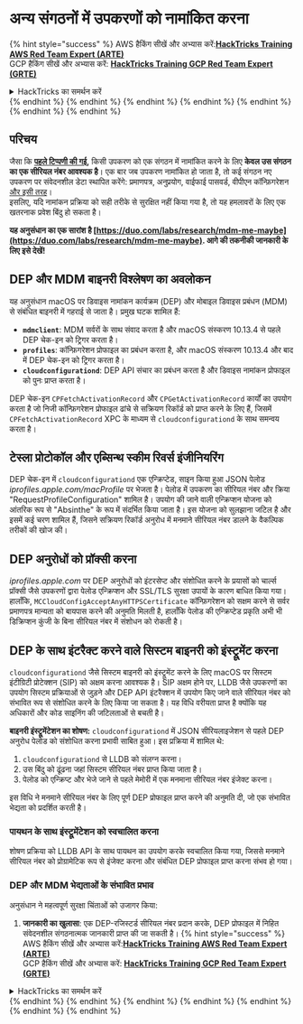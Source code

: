 # अन्य संगठनों में उपकरणों को नामांकित करना

{% hint style="success" %}
AWS हैकिंग सीखें और अभ्यास करें:<img src="/.gitbook/assets/arte.png" alt="" data-size="line">[**HackTricks Training AWS Red Team Expert (ARTE)**](https://training.hacktricks.xyz/courses/arte)<img src="/.gitbook/assets/arte.png" alt="" data-size="line">\
GCP हैकिंग सीखें और अभ्यास करें: <img src="/.gitbook/assets/grte.png" alt="" data-size="line">[**HackTricks Training GCP Red Team Expert (GRTE)**<img src="/.gitbook/assets/grte.png" alt="" data-size="line">](https://training.hacktricks.xyz/courses/grte)

<details>

<summary>HackTricks का समर्थन करें</summary>

* [**सदस्यता योजनाओं**](https://github.com/sponsors/carlospolop) की जांच करें!
* **हमारे** 💬 [**Discord समूह**](https://discord.gg/hRep4RUj7f) या [**टेलीग्राम समूह**](https://t.me/peass) में शामिल हों या **हमारा अनुसरण करें** **Twitter** 🐦 [**@hacktricks\_live**](https://twitter.com/hacktricks\_live)**.**
* **हैकिंग ट्रिक्स साझा करें और** [**HackTricks**](https://github.com/carlospolop/hacktricks) और [**HackTricks Cloud**](https://github.com/carlospolop/hacktricks-cloud) गिटहब रिपोजिटरी में PR सबमिट करें।

</details>
{% endhint %}
{% endhint %}
{% endhint %}
{% endhint %}
{% endhint %}
{% endhint %}
{% endhint %}

## परिचय

जैसा कि [**पहले टिप्पणी की गई**](./#what-is-mdm-mobile-device-management)**,** किसी उपकरण को एक संगठन में नामांकित करने के लिए **केवल उस संगठन का एक सीरियल नंबर आवश्यक है**। एक बार जब उपकरण नामांकित हो जाता है, तो कई संगठन नए उपकरण पर संवेदनशील डेटा स्थापित करेंगे: प्रमाणपत्र, अनुप्रयोग, वाईफाई पासवर्ड, वीपीएन कॉन्फ़िगरेशन [और इसी तरह](https://developer.apple.com/enterprise/documentation/Configuration-Profile-Reference.pdf)।\
इसलिए, यदि नामांकन प्रक्रिया को सही तरीके से सुरक्षित नहीं किया गया है, तो यह हमलावरों के लिए एक खतरनाक प्रवेश बिंदु हो सकता है।

**यह अनुसंधान का एक सारांश है [https://duo.com/labs/research/mdm-me-maybe](https://duo.com/labs/research/mdm-me-maybe). आगे की तकनीकी जानकारी के लिए इसे देखें!**

## DEP और MDM बाइनरी विश्लेषण का अवलोकन

यह अनुसंधान macOS पर डिवाइस नामांकन कार्यक्रम (DEP) और मोबाइल डिवाइस प्रबंधन (MDM) से संबंधित बाइनरी में गहराई से जाता है। प्रमुख घटक शामिल हैं:

- **`mdmclient`**: MDM सर्वरों के साथ संवाद करता है और macOS संस्करण 10.13.4 से पहले DEP चेक-इन को ट्रिगर करता है।
- **`profiles`**: कॉन्फ़िगरेशन प्रोफाइल का प्रबंधन करता है, और macOS संस्करण 10.13.4 और बाद में DEP चेक-इन को ट्रिगर करता है।
- **`cloudconfigurationd`**: DEP API संचार का प्रबंधन करता है और डिवाइस नामांकन प्रोफाइल को पुनः प्राप्त करता है।

DEP चेक-इन `CPFetchActivationRecord` और `CPGetActivationRecord` कार्यों का उपयोग करता है जो निजी कॉन्फ़िगरेशन प्रोफाइल ढांचे से सक्रियण रिकॉर्ड को प्राप्त करने के लिए हैं, जिसमें `CPFetchActivationRecord` XPC के माध्यम से `cloudconfigurationd` के साथ समन्वय करता है।

## टेस्ला प्रोटोकॉल और एब्सिन्थ स्कीम रिवर्स इंजीनियरिंग

DEP चेक-इन में `cloudconfigurationd` एक एन्क्रिप्टेड, साइन किया हुआ JSON पेलोड _iprofiles.apple.com/macProfile_ पर भेजता है। पेलोड में उपकरण का सीरियल नंबर और क्रिया "RequestProfileConfiguration" शामिल है। उपयोग की जाने वाली एन्क्रिप्शन योजना को आंतरिक रूप से "Absinthe" के रूप में संदर्भित किया जाता है। इस योजना को सुलझाना जटिल है और इसमें कई चरण शामिल हैं, जिसने सक्रियण रिकॉर्ड अनुरोध में मनमाने सीरियल नंबर डालने के वैकल्पिक तरीकों की खोज की।

## DEP अनुरोधों को प्रॉक्सी करना

_iprofiles.apple.com_ पर DEP अनुरोधों को इंटरसेप्ट और संशोधित करने के प्रयासों को चार्ल्स प्रॉक्सी जैसे उपकरणों द्वारा पेलोड एन्क्रिप्शन और SSL/TLS सुरक्षा उपायों के कारण बाधित किया गया। हालाँकि, `MCCloudConfigAcceptAnyHTTPSCertificate` कॉन्फ़िगरेशन को सक्षम करने से सर्वर प्रमाणपत्र मान्यता को बायपास करने की अनुमति मिलती है, हालाँकि पेलोड की एन्क्रिप्टेड प्रकृति अभी भी डिक्रिप्शन कुंजी के बिना सीरियल नंबर में संशोधन को रोकती है।

## DEP के साथ इंटरैक्ट करने वाले सिस्टम बाइनरी को इंस्ट्रूमेंट करना

`cloudconfigurationd` जैसे सिस्टम बाइनरी को इंस्ट्रूमेंट करने के लिए macOS पर सिस्टम इंटीग्रिटी प्रोटेक्शन (SIP) को अक्षम करना आवश्यक है। SIP अक्षम होने पर, LLDB जैसे उपकरणों का उपयोग सिस्टम प्रक्रियाओं से जुड़ने और DEP API इंटरैक्शन में उपयोग किए जाने वाले सीरियल नंबर को संभावित रूप से संशोधित करने के लिए किया जा सकता है। यह विधि वरीयता प्राप्त है क्योंकि यह अधिकारों और कोड साइनिंग की जटिलताओं से बचती है।

**बाइनरी इंस्ट्रूमेंटेशन का शोषण:**
`cloudconfigurationd` में JSON सीरियलाइजेशन से पहले DEP अनुरोध पेलोड को संशोधित करना प्रभावी साबित हुआ। इस प्रक्रिया में शामिल थे:

1. `cloudconfigurationd` से LLDB को संलग्न करना।
2. उस बिंदु को ढूंढना जहां सिस्टम सीरियल नंबर प्राप्त किया जाता है।
3. पेलोड को एन्क्रिप्ट और भेजे जाने से पहले मेमोरी में एक मनमाना सीरियल नंबर इंजेक्ट करना।

इस विधि ने मनमाने सीरियल नंबर के लिए पूर्ण DEP प्रोफाइल प्राप्त करने की अनुमति दी, जो एक संभावित भेद्यता को प्रदर्शित करती है।

### पायथन के साथ इंस्ट्रूमेंटेशन को स्वचालित करना

शोषण प्रक्रिया को LLDB API के साथ पायथन का उपयोग करके स्वचालित किया गया, जिससे मनमाने सीरियल नंबर को प्रोग्रामेटिक रूप से इंजेक्ट करना और संबंधित DEP प्रोफाइल प्राप्त करना संभव हो गया।

### DEP और MDM भेद्यताओं के संभावित प्रभाव

अनुसंधान ने महत्वपूर्ण सुरक्षा चिंताओं को उजागर किया:

1. **जानकारी का खुलासा**: एक DEP-रजिस्टर्ड सीरियल नंबर प्रदान करके, DEP प्रोफाइल में निहित संवेदनशील संगठनात्मक जानकारी प्राप्त की जा सकती है।
{% hint style="success" %}
AWS हैकिंग सीखें और अभ्यास करें:<img src="/.gitbook/assets/arte.png" alt="" data-size="line">[**HackTricks Training AWS Red Team Expert (ARTE)**](https://training.hacktricks.xyz/courses/arte)<img src="/.gitbook/assets/arte.png" alt="" data-size="line">\
GCP हैकिंग सीखें और अभ्यास करें: <img src="/.gitbook/assets/grte.png" alt="" data-size="line">[**HackTricks Training GCP Red Team Expert (GRTE)**<img src="/.gitbook/assets/grte.png" alt="" data-size="line">](https://training.hacktricks.xyz/courses/grte)

<details>

<summary>HackTricks का समर्थन करें</summary>

* [**सदस्यता योजनाओं**](https://github.com/sponsors/carlospolop) की जांच करें!
* **हमारे** 💬 [**Discord समूह**](https://discord.gg/hRep4RUj7f) या [**टेलीग्राम समूह**](https://t.me/peass) में शामिल हों या **हमारा अनुसरण करें** **Twitter** 🐦 [**@hacktricks\_live**](https://twitter.com/hacktricks\_live)**.**
* **हैकिंग ट्रिक्स साझा करें और** [**HackTricks**](https://github.com/carlospolop/hacktricks) और [**HackTricks Cloud**](https://github.com/carlospolop/hacktricks-cloud) गिटहब रिपोजिटरी में PR सबमिट करें।

</details>
{% endhint %}
</details>
{% endhint %}
</details>
{% endhint %}
</details>
{% endhint %}
</details>
{% endhint %}
</details>
{% endhint %}
</details>
{% endhint %}
